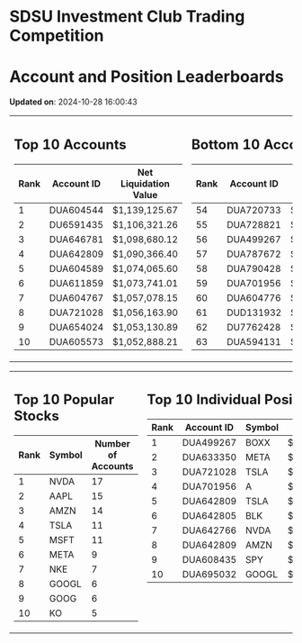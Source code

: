 # SDSU Investment Club Trading Competition 
 # Account and Position Leaderboards

**Updated on**: 2024-10-28 16:00:43

<table><tr><td valign="top">

## Top 10 Accounts
| Rank | Account ID | Net Liquidation Value |
|------|------------|-----------------------|
| 1 | DUA604544 | $1,139,125.67 |
| 2 | DU6591435 | $1,106,321.26 |
| 3 | DUA646781 | $1,098,680.12 |
| 4 | DUA642809 | $1,090,366.40 |
| 5 | DUA604589 | $1,074,065.60 |
| 6 | DUA611859 | $1,073,741.01 |
| 7 | DUA604767 | $1,057,078.15 |
| 8 | DUA721028 | $1,056,163.90 |
| 9 | DUA654024 | $1,053,130.89 |
| 10 | DUA605573 | $1,052,888.21 |

</td><td valign="top">

## Bottom 10 Accounts
| Rank | Account ID | Net Liquidation Value |
|------|------------|-----------------------|
| 54 | DUA720733 | $1,004,171.10 |
| 55 | DUA728821 | $1,003,812.98 |
| 56 | DUA499267 | $1,003,000.53 |
| 57 | DUA787672 | $1,002,977.22 |
| 58 | DUA790428 | $1,002,977.22 |
| 59 | DUA701956 | $1,002,912.93 |
| 60 | DUA604776 | $1,002,177.98 |
| 61 | DUD131932 | $999,775.14 |
| 62 | DU7762428 | $993,623.93 |
| 63 | DUA594131 | $975,338.22 |

</td></tr></table>

<table><tr><td valign="top">

## Top 10 Popular Stocks
| Rank | Symbol | Number of Accounts |
|------|--------|--------------------|
| 1 | NVDA | 17 |
| 2 | AAPL | 15 |
| 3 | AMZN | 14 |
| 4 | TSLA | 11 |
| 5 | MSFT | 11 |
| 6 | META | 9 |
| 7 | NKE | 7 |
| 8 | GOOGL | 6 |
| 9 | GOOG | 6 |
| 10 | KO | 5 |

</td><td valign="top">

## Top 10 Individual Positions
| Rank | Account ID | Symbol | Cost | Total Value |
|------|------------|--------|-----------|-------------|
| 1 | DUA499267 | BOXX | $599,207.78 | $599,207.78 |
| 2 | DUA633350 | META | $398,315.53 | $398,315.53 |
| 3 | DUA721028 | TSLA | $241,563.11 | $241,563.11 |
| 4 | DUA701956 | A | $237,528.99 | $237,528.99 |
| 5 | DUA642809 | TSLA | $226,001.73 | $226,001.73 |
| 6 | DUA642805 | BLK | $198,481.01 | $198,481.01 |
| 7 | DUA642766 | NVDA | $195,171.67 | $195,171.67 |
| 8 | DUA642809 | AMZN | $184,214.68 | $184,214.68 |
| 9 | DUA608435 | SPY | $171,717.02 | $171,717.02 |
| 10 | DUA695032 | GOOGL | $170,066.26 | $170,066.26 |

</td></tr></table>
